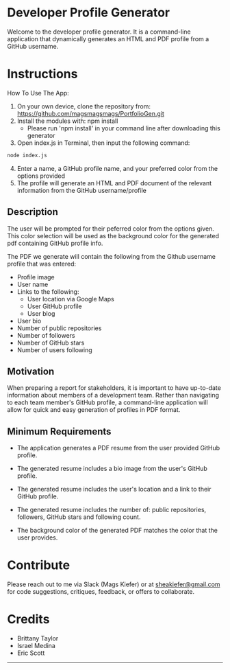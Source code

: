 # Developer Profile Generator

Welcome to the developer profile generator. It is a command-line application that dynamically generates an HTML and PDF profile from a GitHub username. 

# Instructions

How To Use The App:
1. On your own device, clone the repository from: https://github.com/magsmagsmags/PortfolioGen.git
2. Install the modules with: npm install
    * Please run 'npm install' in your command line after downloading this generator
3. Open index.js in Terminal, then input the following command:

```sh
node index.js
```
4. Enter a name, a GitHub profile name, and your preferred color from the options provided 
5. The profile will generate an HTML and PDF document of the relevant information from the GitHub username/profile

## Description

The user will be prompted for their peferred color from the options given. This color selection will be used as the background color for the generated pdf containing GitHub profile info.

The PDF we generate will contain the following from the Github username profile that was entered:

* Profile image
* User name
* Links to the following:
  * User location via Google Maps
  * User GitHub profile
  * User blog
* User bio
* Number of public repositories
* Number of followers
* Number of GitHub stars
* Number of users following

## Motivation

When preparing a report for stakeholders, it is important to have up-to-date information about members of a development team. Rather than navigating to each team member's GitHub profile, a command-line application will allow for quick and easy generation of profiles in PDF format.

## Minimum Requirements

* The application generates a PDF resume from the user provided GitHub profile.

* The generated resume includes a bio image from the user's GitHub profile.

* The generated resume includes the user's location and a link to their GitHub profile.

* The generated resume includes the number of: public repositories, followers, GitHub stars and following count.

* The background color of the generated PDF matches the color that the user provides.

# Contribute
Please reach out to me via Slack (Mags Kiefer) or at sheakiefer@gmail.com for code suggestions, critiques, feedback, or offers to collaborate. 

# Credits

* Brittany Taylor
* Israel Medina
* Eric Scott

--------------------------------